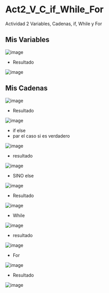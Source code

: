 # Act2_V_C_if_While_For
Actividad 2 Variables, Cadenas, if, While y For

## Mis Variables 
![image](https://github.com/user-attachments/assets/5560f9a4-dce0-40a7-be7b-68e6df719337)

- Resultado

![image](https://github.com/user-attachments/assets/120d5f3e-dc0e-4240-b89f-3aa23fc8c788)

## Mis Cadenas
![image](https://github.com/user-attachments/assets/915c9f43-fe96-4fdd-bf82-9a6960dd9df0)

- Resultado
  
![image](https://github.com/user-attachments/assets/1f793e69-e236-4439-8181-83ae0731e006)

- if else
- par el caso si es verdadero

![image](https://github.com/user-attachments/assets/68a6c2c4-98b7-438e-b319-e312c22497a4)

- resultado

![image](https://github.com/user-attachments/assets/b1b449e5-1fe5-4768-a95b-0602c89d8afb)

- SINO else

![image](https://github.com/user-attachments/assets/a6314fc8-98bc-4e98-bd04-6e87168bb627)

- Resultado

![image](https://github.com/user-attachments/assets/dc1eb360-3214-496d-9afa-6c21ad92ad4b)

- While

![image](https://github.com/user-attachments/assets/f657d9d9-cdbd-43ba-98bb-0fd30b93f1f0)

- resultado

![image](https://github.com/user-attachments/assets/53cd7716-e2b5-4f47-a144-2a69b43ef06a)

- For

![image](https://github.com/user-attachments/assets/7cc3a2d2-b73c-4aeb-a496-209c36c346e5)

- Resultado

![image](https://github.com/user-attachments/assets/34a9744d-b4f9-48e5-a1cc-20f228c2596e)


